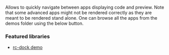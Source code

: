 Allows to quickly navigate between apps displaying code and preview. Note that some advanced apps might not be rendered correctly as they are meant to be rendered stand alone. One can browse all the apps from the demos folder using the below button.

### Featured libraries
- [rc-dock demo](https://ticlo.github.io/rc-dock/)